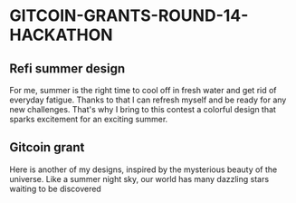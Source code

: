 # GITCOIN-GRANTS-ROUND-14-HACKATHON
## Refi summer design
For me, summer is the right time to cool off in fresh water and get rid of everyday fatigue. Thanks to that I can refresh myself and be ready for any new challenges. That's why I bring to this contest a colorful design that sparks excitement for an exciting summer.
## Gitcoin grant
Here is another of my designs, inspired by the mysterious beauty of the universe. Like a summer night sky, our world has many dazzling stars waiting to be discovered

